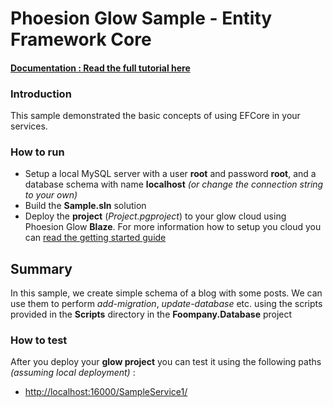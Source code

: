 # Phoesion Glow Sample - Entity Framework Core


#### [Documentation : Read the full tutorial here](https://glow-docs.phoesion.com/articles/)


### Introduction
This sample demonstrated the basic concepts of using EFCore in your services.


### How to run
- Setup a local MySQL server with a user **root** and password **root**, and a database schema with name **localhost** *(or change the connection string to your own)*
- Build the **Sample.sln** solution
- Deploy the **project** (*Project.pgproject*) to your glow cloud using Phoesion Glow **Blaze**. For more information how to setup you cloud you can [read the getting started guide](https://glow-docs.phoesion.com/getting_started/DevMachine_Setup.html)


## Summary
In this sample, we create simple schema of a blog with some posts. We can use them to perform *add-migration*, *update-database* etc. using the scripts provided in the **Scripts** directory in the **Foompany.Database** project


### How to test
After you deploy your **glow project** you can test it using the following paths *(assuming local deployment)* :

- [http://localhost:16000/SampleService1/](http://localhost:16000/SampleService1/) 




